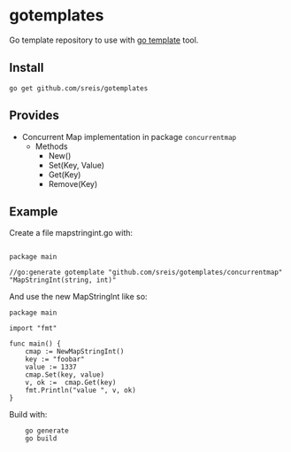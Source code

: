 # gotemplates
Go template repository to use with [go template](https://github.com/ncw/gotemplate) tool.

## Install
``` go get github.com/sreis/gotemplates ```

## Provides

* Concurrent Map implementation in package `concurrentmap`
  * Methods
    * New()
    * Set(Key, Value)
    * Get(Key)
    * Remove(Key)

## Example

Create a file mapstringint.go with:

```

package main

//go:generate gotemplate "github.com/sreis/gotemplates/concurrentmap" "MapStringInt(string, int)"

```

And use the new MapStringInt like so:

```
package main

import "fmt"

func main() {
    cmap := NewMapStringInt()
    key := "foobar"
    value := 1337
    cmap.Set(key, value)
    v, ok :=  cmap.Get(key)
    fmt.Println("value ", v, ok)
}

```

Build with:

```
    go generate
    go build
```
